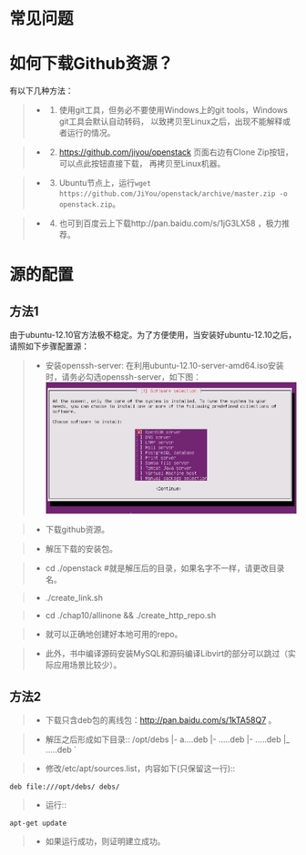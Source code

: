 常见问题
=================================

# 如何下载Github资源？

有以下几种方法：

>* 1. 使用git工具，但务必不要使用Windows上的git tools，Windows git工具会默认自动转码，
   以致拷贝至Linux之后，出现不能解释或者运行的情况。

>* 2. https://github.com/jiyou/openstack 页面右边有Clone Zip按钮，可以点此按钮直接下载，
   再拷贝至Linux机器。

>* 3. Ubuntu节点上，运行`wget https://github.com/JiYou/openstack/archive/master.zip -o openstack.zip`。

>* 4. 也可到百度云上下载http://pan.baidu.com/s/1jG3LX58 ，极力推荐。

# 源的配置

## 方法1

由于ubuntu-12.10官方法极不稳定。为了方便使用，当安装好ubuntu-12.10之后，请照如下步骤配置源：

>* 安装openssh-server: 在利用ubuntu-12.10-server-amd64.iso安装时，请务必勾选openssh-server，如下图：
   ![勾选OpenSSH-server](./vm-install-openssh.png)

>* 下载github资源。

>* 解压下载的安装包。

>* cd ./openstack #就是解压后的目录，如果名字不一样，请更改目录名。

>* ./create_link.sh

>* cd ./chap10/allinone && ./create_http_repo.sh

>* 就可以正确地创建好本地可用的repo。

>* 此外，书中编译源码安装MySQL和源码编译Libvirt的部分可以跳过（实际应用场景比较少）。

## 方法2
>* 下载只含deb包的离线包：http://pan.baidu.com/s/1kTA58Q7 。

>* 解压之后形成如下目录::
      /opt/debs
              |- a....deb
              |- .....deb
              |- .....deb
              |_ .....deb
`

>* 修改/etc/apt/sources.list，内容如下(只保留这一行)::

    deb file:///opt/debs/ debs/

>* 运行::

    apt-get update

>* 如果运行成功，则证明建立成功。


